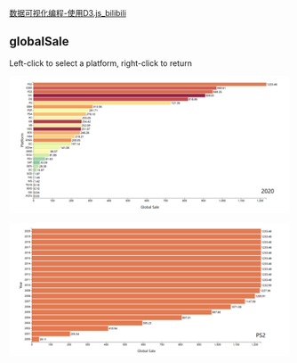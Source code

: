 [数据可视化编程-使用D3.js_bilibili](https://www.bilibili.com/video/BV1qg411X7bB/?spm_id_from=333.337.search-card.all.click&vd_source=9b49677a34102f372b935345f5333a77)

## globalSale

Left-click to select a platform, right-click to return

![](globalSale1.png)

![](globalSale2.png)
